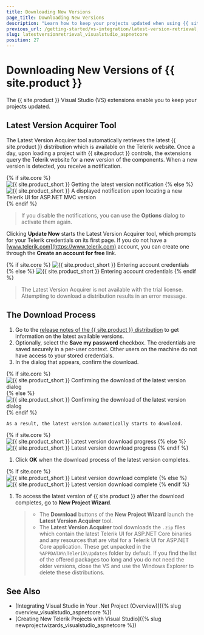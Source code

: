 ```yaml
---
title: Downloading New Versions
page_title: Downloading New Versions
description: "Learn how to keep your projects updated when using {{ site.product }}."
previous_url: /getting-started/vs-integration/latest-version-retrieval, /installation/vs-integration/latest-version-retrieval, /vs-integration-mvc/latest-version-retrieval
slug: latestversionretrieval_visualstudio_aspnetcore
position: 27
---
```


# Downloading New Versions of {{ site.product }}

The {{ site.product }} Visual Studio (VS) extensions enable you to keep your projects updated.

## Latest Version Acquirer Tool

The Latest Version Acquirer tool automatically retrieves the latest {{ site.product }} distribution which is available on the Telerik website. Once a day, upon loading a project with {{ site.product }} controls, the extensions query the Telerik website for a new version of the components. When a new version is detected, you receive a notification.

{% if site.core %}
![{{ site.product_short }} Getting the latest version notification](../vs-integration/images/lva_notification.png)
{% else %}
![{{ site.product_short }} A displayed notification upon locating a new Telerik UI for ASP.NET MVC version](../vs-integration/images/images-mvc/notification.png)
{% endif %}

> If you disable the notifications, you can use the **Options** dialog to activate them again.

Clicking **Update Now** starts the Latest Version Acquirer tool, which prompts for your Telerik credentials on its first page. If you do not have a [www.telerik.com](https://www.telerik.com) account, you can create one through the **Create an account for free** link.

{% if site.core %}
![{{ site.product_short }} Entering account credentials](../vs-integration/images/lva-login.png)
{% else %}
![{{ site.product_short }} Entering account credentials](../vs-integration/images/images-mvc/lva-login.png)
{% endif %}

> The Latest Version Acquirer is not available with the trial license. Attempting to download a distribution results in an error message.

## The Download Process

1. Go to the [release notes of the {{ site.product }} distribution](https://www.telerik.com/support/whats-new/aspnet-core-ui/release-history) to get information on the latest available versions.
1. Optionally, select the **Save my password** checkbox. The credentials are saved securely in a per-user context. Other users on the machine do not have access to your stored credentials.
1. In the dialog that appears, confirm the download.

{% if site.core %}
    ![{{ site.product_short }} Confirming the download of the latest version dialog](../vs-integration/images/lva-download.png)
{% else %}
    ![{{ site.product_short }} Confirming the download of the latest version dialog](../vs-integration/images/images-mvc/lva-download.png)
{% endif %}

    As a result, the latest version automatically starts to download.

{% if site.core %}
    ![{{ site.product_short }} Latest version download progress](../vs-integration/images/lva-version-update-progress.png)
{% else %}
    ![{{ site.product_short }} Latest version download progress](../vs-integration/images/images-mvc/lva-version-update-progress.png)
{% endif %}

1. Click **OK** when the download process of the latest version completes.

{% if site.core %}
    ![{{ site.product_short }} Latest version download complete](../vs-integration/images/lva-download-success.png)
{% else %}
    ![{{ site.product_short }} Latest version download complete](../vs-integration/images/images-mvc/lva-download-success.png)
{% endif %}


1. To access the latest version of {{ site.product }} after the download completes, go to **New Project Wizard**.

    > * The **Download** buttons of the **New Project Wizard** launch the **Latest Version Acquirer** tool.
    > * The **Latest Version Acquirer** tool downloads the `.zip` files which contain the latest Telerik UI for ASP.NET Core binaries and any resources that are vital for a Telerik UI for ASP.NET Core application. These get unpacked in the `%APPDATA%\Telerik\Updates` folder by default. If you find the list of the offered packages too long and you do not need the older versions, close the VS and use the Windows Explorer to delete these distributions.

## See Also

* [Integrating Visual Studio in Your .Net Project (Overview)]({% slug overview_visualstudio_aspnetcore %})
* [Creating New Telerik Projects with Visual Studio]({% slug newprojectwizards_visualstudio_aspnetcore %})
